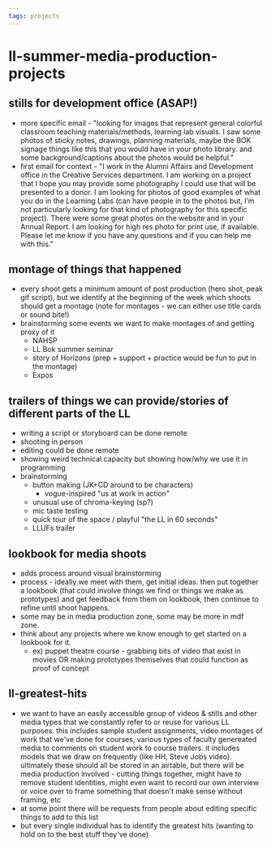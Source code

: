 ```yaml
---
tags: projects
---
```


# ll-summer-media-production-projects

## stills for development office (ASAP!)
- more specific email - "looking for images that represent general colorful classroom teaching materials/methods, learning lab visuals. I saw some photos of sticky notes, drawings, planning materials, maybe the BOK signage things like this that you would have in your photo library. and some background/captions about the photos would be helpful."
- first email for context - "I work in the Alumni Affairs and Development office in the Creative Services department. I am working on a project that I hope you may provide some photography I could use that will be presented to a donor. I am looking for photos of good examples of what you do in the Learning Labs (can have people in to the photos but, I’m not particularly looking for that kind of photography for this specific project). There were some great photos on the website and in your Annual Report. I am looking for high res photo for print use, if available. Please let me know if you have any questions and if you can help me with this."

## montage of things that happened
- every shoot gets a minimum amount of post production (hero shot, peak gif script), but we identify at the beginning of the week which shoots should get a montage (note for montages - we can either use title cards or sound bite!)
- brainstorming some events we want to make montages of and getting proxy of it
    - NAHSP
    - LL Bok summer seminar
    - story of Horizons (prep + support + practice would be fun to put in the montage)
    - Expos 

## trailers of things we can provide/stories of different parts of the LL
- writing a script or storyboard can be done remote
- shooting in person
- editing could be done remote
- showing weird technical capacity but showing how/why we use it in programming
- brainstorming
    - button making (JK+CD around to be characters)
        - vogue-inspired "us at work in action"
    - unusual use of chroma-keying (sp?)
    - mic taste testing
    - quick tour of the space / playful "the LL in 60 seconds" 
    - LLUFs trailer


## lookbook for media shoots
- adds process around visual brainstorming
- process - ideally we meet with them, get initial ideas. then put together a lookbook (that could involve things we find or things we make as prototypes) and get feedback from them on lookbook, then continue to refine until shoot happens.
- some may be in media production zone, some may be more in mdf zone.
- think about any projects where we know enough to get started on a lookbook for it.
    - ex) puppet theatre course - grabbing bits of video that exist in movies OR making prototypes themselves that could function as proof of concept

## ll-greatest-hits
- we want to have an easily accessible group of videos & stills and other media types that we constantly refer to or reuse for various LL purposes. this includes sample student assignments, video montages of work that we've done for courses, various types of faculty genereated media to comments on student work to course trailers. it includes models that we draw on frequently (like HH, Steve Jobs video). ultimately these should all be stored in an airtable, but there will be media production involved - cutting things together, might have to remove student identities, might even want to record our own interview or voice over to frame something that doesn't make sense without framing, etc
- at some point there will be requests from people about editing specific things to add to this list
- but every single individual has to identify the greatest hits (wanting to hold on to the best stuff they've done)